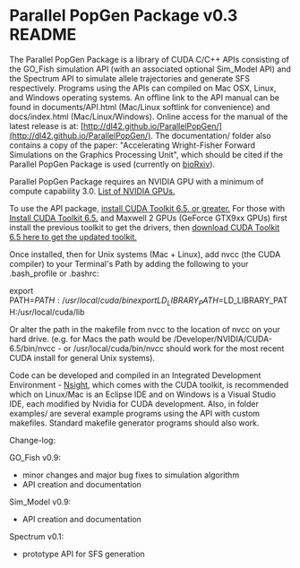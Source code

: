 # Parallel PopGen Package v0.3 README

The Parallel PopGen Package is a library of CUDA C/C++ APIs consisting of the GO_Fish simulation API (with an associated optional Sim_Model API) and the Spectrum API to simulate allele trajectories and generate SFS respectively. Programs using the APIs can compiled on Mac OSX, Linux, and Windows operating systems. An offline link to the API manual can be found in documents/API.html (Mac/Linux softlink for convenience) and docs/index.html (Mac/Linux/Windows). Online access for the manual of the latest release is at: [http://dl42.github.io/ParallelPopGen/](http://dl42.github.io/ParallelPopGen/). The documentation/ folder also contains a copy of the paper: "Accelerating Wright-Fisher Forward Simulations on the Graphics Processing Unit", which should be cited if the Parallel PopGen Package is used (currently on [bioRxiv](http://www.biorxiv.org/content/early/2016/03/31/042622)).

Parallel PopGen Package requires an NVIDIA GPU with a minimum of compute capability 3.0. [List of NVIDIA GPUs.](https://developer.nvidia.com/cuda-gpus)  

To use the API package, [install CUDA Toolkit 6.5. or greater.](https://developer.nvidia.com/cuda-toolkit) For those with [Install CUDA Toolkit 6.5.](https://developer.nvidia.com/cuda-toolkit-65) and Maxwell 2 GPUs (GeForce GTX9xx GPUs) first install the previous toolkit to get the drivers, then [download CUDA Toolkit 6.5 here to get the updated toolkit.](https://developer.nvidia.com/cuda-downloads-geforce-gtx9xx)

Once installed, then for Unix systems (Mac + Linux), add nvcc (the CUDA compiler) to your Terminal's Path by adding the following to your .bash_profile or .bashrc:

export PATH=$PATH:/usr/local/cuda/bin  
export LD_LIBRARY_PATH=$LD_LIBRARY_PATH:/usr/local/cuda/lib

Or alter the path in the makefile from nvcc to the location of nvcc on your hard drive. (e.g. for Macs the path would be /Developer/NVIDIA/CUDA-6.5/bin/nvcc - or /usr/local/cuda/bin/nvcc should work for the most recent CUDA install for general Unix systems).

Code can be developed and compiled in an Integrated Development Environment - [Nsight](http://www.nvidia.com/object/nsight.html), which comes with the CUDA toolkit, is recommended which on Linux/Mac is an Eclipse IDE and on Windows is a Visual Studio IDE, each modified by Nvidia for CUDA development. Also, in folder examples/ are several example programs using the API with custom makefiles. Standard makefile generator programs should also work.

Change-log:

GO_Fish v0.9:

- minor changes and major bug fixes to simulation algorithm
- API creation and documentation


Sim_Model v0.9:

- API creation and documentation


Spectrum v0.1:

- prototype API for SFS generation